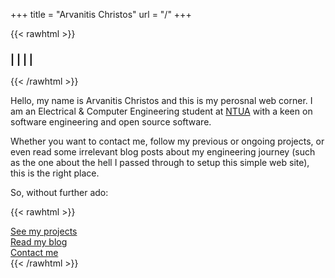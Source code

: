 +++
title = "Arvanitis Christos"
url = "/"
+++

{{< rawhtml >}}
<h3>
    	<a href="mailto:arvchristos@protonmail.com" target="_blank" title="email"><i class="fas fa-envelope"></i></a><span> | </span>
    	<a href="https://www.linkedin.com/in/arvchristos/" target="_blank" title="LinkedIn"><i class="fab fa-linkedin"></i></a><span> | </span>
    	<a href="https://www.facebook.com/arvchristos" target="_blank" title="Facebook"><i class="fab fa-facebook"></i></a><span> | </span>
		<a href="https://www.github.com/arvchristos" target="_blank" title="GitHub"><i class="fab fa-github"></i></a><span> | </span>
		<a href="https://www.gitlab.com/arvchristos" target="_blank" title="GitLab"><i class="fab fa-gitlab"></i></a>   
    </h3>   
{{< /rawhtml >}}

Hello, my name is Arvanitis Christos and this is my perosnal web corner. I am an Electrical & Computer Engineering student at [NTUA](https://www.ece.ntua.gr/en) with a keen on software engineering and open source software.

Whether you want to contact me, follow my previous or ongoing projects, or even read some irrelevant blog posts about my engineering journey (such as the one about the hell I passed through to setup this simple web site), this is the right place. 

So, without further ado:


{{< rawhtml >}}
<div style="text-align: left;">
	<a href="/projects"><i class="fas fa-pencil-ruler"></i> See my projects</a>
	<br>
	<a href="/blog"><i class="fas fa-rss-square"></i> Read my blog</a>
	<br>
	<a href="/contact"><i class="far fa-address-book"></i> Contact me</a>   
</div>
{{< /rawhtml >}}

